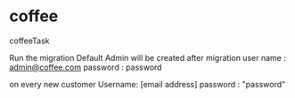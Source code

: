 # coffee
coffeeTask

Run the migration
Default Admin will be created after migration 
user name : admin@coffee.com
password : password

on every new customer 
Username: [email address]
password : "password"